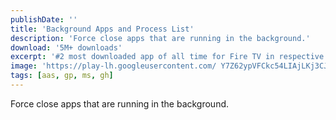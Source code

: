 ```yaml
---
publishDate: ''
title: 'Background Apps and Process List'
description: 'Force close apps that are running in the background.'
download: '5M+ downloads'
excerpt: '#2 most downloaded app of all time for Fire TV in respective category'
image: 'https://play-lh.googleusercontent.com/ Y7Z62ypVFCkc54LIAjLKj3CJsdtePxntHsu84zkXNg1WP5usdthkzAT1-i4wjoqx_Ro'
tags: [aas, gp, ms, gh]
---
```


Force close apps that are running in the background.